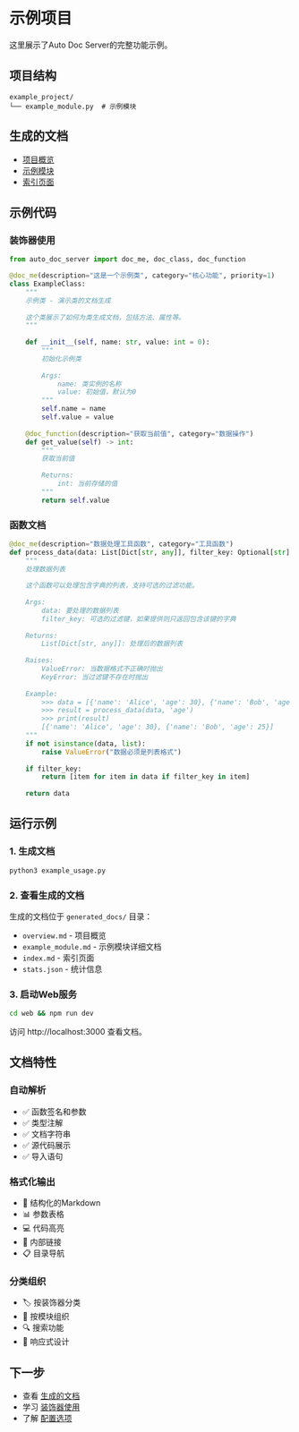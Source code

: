 # 示例项目

这里展示了Auto Doc Server的完整功能示例。

## 项目结构

```
example_project/
└── example_module.py  # 示例模块
```

## 生成的文档

- [项目概览](../generated/overview.md)
- [示例模块](../generated/example_module.md)
- [索引页面](../generated/index.md)

## 示例代码

### 装饰器使用

```python
from auto_doc_server import doc_me, doc_class, doc_function

@doc_me(description="这是一个示例类", category="核心功能", priority=1)
class ExampleClass:
    """
    示例类 - 演示类的文档生成
    
    这个类展示了如何为类生成文档，包括方法、属性等。
    """
    
    def __init__(self, name: str, value: int = 0):
        """
        初始化示例类
        
        Args:
            name: 类实例的名称
            value: 初始值，默认为0
        """
        self.name = name
        self.value = value
    
    @doc_function(description="获取当前值", category="数据操作")
    def get_value(self) -> int:
        """
        获取当前值
        
        Returns:
            int: 当前存储的值
        """
        return self.value
```

### 函数文档

```python
@doc_me(description="数据处理工具函数", category="工具函数")
def process_data(data: List[Dict[str, any]], filter_key: Optional[str] = None) -> List[Dict[str, any]]:
    """
    处理数据列表
    
    这个函数可以处理包含字典的列表，支持可选的过滤功能。
    
    Args:
        data: 要处理的数据列表
        filter_key: 可选的过滤键，如果提供则只返回包含该键的字典
        
    Returns:
        List[Dict[str, any]]: 处理后的数据列表
        
    Raises:
        ValueError: 当数据格式不正确时抛出
        KeyError: 当过滤键不存在时抛出
        
    Example:
        >>> data = [{'name': 'Alice', 'age': 30}, {'name': 'Bob', 'age': 25}]
        >>> result = process_data(data, 'age')
        >>> print(result)
        [{'name': 'Alice', 'age': 30}, {'name': 'Bob', 'age': 25}]
    """
    if not isinstance(data, list):
        raise ValueError("数据必须是列表格式")
    
    if filter_key:
        return [item for item in data if filter_key in item]
    
    return data
```

## 运行示例

### 1. 生成文档

```bash
python3 example_usage.py
```

### 2. 查看生成的文档

生成的文档位于 `generated_docs/` 目录：

- `overview.md` - 项目概览
- `example_module.md` - 示例模块详细文档
- `index.md` - 索引页面
- `stats.json` - 统计信息

### 3. 启动Web服务

```bash
cd web && npm run dev
```

访问 http://localhost:3000 查看文档。

## 文档特性

### 自动解析

- ✅ 函数签名和参数
- ✅ 类型注解
- ✅ 文档字符串
- ✅ 源代码展示
- ✅ 导入语句

### 格式化输出

- 📝 结构化的Markdown
- 📊 参数表格
- 💻 代码高亮
- 🔗 内部链接
- 📋 目录导航

### 分类组织

- 🏷️ 按装饰器分类
- 📁 按模块组织
- 🔍 搜索功能
- 📱 响应式设计

## 下一步

- 查看 [生成的文档](../generated/)
- 学习 [装饰器使用](../guide/decorators.md)
- 了解 [配置选项](../guide/configuration.md) 